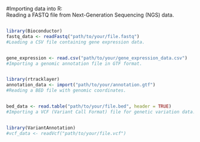 #Importing data into R:<br />
Reading a FASTQ file from Next-Generation Sequencing (NGS) data.

```R

library(Bioconductor)
fastq_data <- readFastq("path/to/your/file.fastq")
#Loading a CSV file containing gene expression data.
```
```R

gene_expression <- read.csv("path/to/your/gene_expression_data.csv")
#Importing a genomic annotation file in GTF format.
```
```R

library(rtracklayer)
annotation_data <- import("path/to/your/annotation.gtf")
#Reading a BED file with genomic coordinates.
```
```R

bed_data <- read.table("path/to/your/file.bed", header = TRUE)
#Importing a VCF (Variant Call Format) file for genetic variation data.
```
```R

library(VariantAnnotation)
#vcf_data <- readVcf("path/to/your/file.vcf")
```
